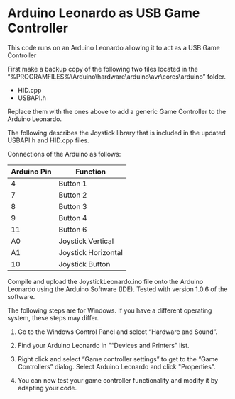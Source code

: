 # Arduino Leonardo as USB Game Controller

This code runs on an Arduino Leonardo allowing it to act as a USB Game Controller

First make a backup copy of the following two files located in the 
“%PROGRAMFILES%\Arduino\hardware\arduino\avr\cores\arduino” folder.
* HID.cpp
* USBAPI.h

Replace them with the ones above to add a generic Game Controller to the Arduino Leonardo.

The following describes the Joystick library that is included in the updated USBAPI.h and HID.cpp files.

Connections of the Arduino as follows:

Arduino Pin	 |	Function
------------ |  ---------
4						 |	Button 1
7						 |	Button 2
8						 |	Button 3
9						 |	Button 4
11					 |	Button 6
A0					 |	Joystick Vertical
A1					 |	Joystick Horizontal
10					 |	Joystick Button

Compile and upload the JoystickLeonardo.ino file onto the Arduino Leonardo using the Arduino Software (IDE). Tested with version 1.0.6 of the software.

The following steps are for Windows. If you have a different operating system, these steps may differ.

1. Go to the Windows Control Panel and select “Hardware and Sound”.

2. Find your Arduino Leonardo in "“Devices and Printers” list.

3. Right click and select “Game controller settings” to get to the “Game Controllers” dialog. Select Arduino Leonardo and click "Properties".

4. You can now test your game controller functionality and modify it by adapting your code.
